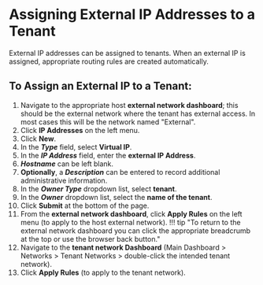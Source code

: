 # Assigning External IP Addresses to a Tenant

External IP addresses can be assigned to tenants. When an external IP is assigned, appropriate routing rules are created automatically.

## To Assign an External IP to a Tenant:

1. Navigate to the appropriate host **external network dashboard**; this should be the external network where the tenant has external access. In most cases this will be the network named "External".
2. Click **IP Addresses** on the left menu.
3. Click **New**.
4. In the ***Type*** field, select **Virtual IP**.
5. In the ***IP Address*** field, enter the **external IP Address**.
6. ***Hostname*** can be left blank.
7. **Optionally**, a ***Description*** can be entered to record additional administrative information.
8. In the ***Owner Type*** dropdown list, select **tenant**.
9. In the ***Owner*** dropdown list, select the **name of the tenant**.
10. Click **Submit** at the bottom of the page.
11. From the **external network dashboard**, click **Apply Rules** on the left menu (to apply to the host external network). 
!!! tip  "To return to the external network dashboard you can click the appropriate breadcrumb at the top or use the browser back button."
12. Navigate to the **tenant network Dashboard** (Main Dashboard > Networks > Tenant Networks > double-click the intended tenant network).
13. Click **Apply Rules** (to apply to the tenant network).